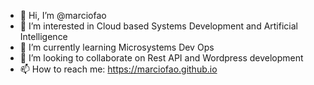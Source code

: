 - 👋 Hi, I’m @marciofao
- 👀 I’m interested in Cloud based Systems Development and Artificial Intelligence
- 🌱 I’m currently learning Microsystems Dev Ops
- 💞️ I’m looking to collaborate on Rest API and Wordpress development
- 📫 How to reach me: https://marciofao.github.io

<!---
marciofao/marciofao is a ✨ special ✨ repository because its `README.md` (this file) appears on your GitHub profile.
You can click the Preview link to take a look at your changes.
--->
